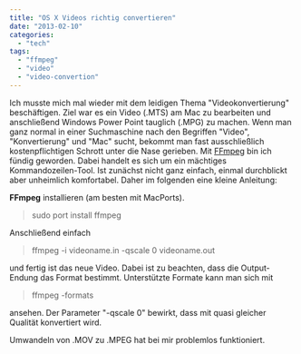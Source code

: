```yaml
---
title: "OS X Videos richtig convertieren"
date: "2013-02-10"
categories: 
  - "tech"
tags: 
  - "ffmpeg"
  - "video"
  - "video-convertion"
---
```


Ich musste mich mal wieder mit dem leidigen Thema "Videokonvertierung" beschäftigen. Ziel war es ein Video (.MTS) am Mac zu bearbeiten und anschließend Windows Power Point tauglich (.MPG) zu machen. Wenn man ganz normal in einer Suchmaschine nach den Begriffen "Video", "Konvertierung" und "Mac" sucht, bekommt man fast ausschließlich kostenpflichtigen Schrott unter die Nase gerieben. Mit [FFmpeg](http://www.ffmpeg.org/) bin ich fündig geworden. Dabei handelt es sich um ein mächtiges Kommandozeilen-Tool. Ist zunächst nicht ganz einfach, einmal durchblickt aber unheimlich komfortabel. Daher im folgenden eine kleine Anleitung:

**FFmpeg** installieren (am besten mit MacPorts).

> sudo port install ffmpeg

Anschließend einfach

> ffmpeg -i videoname.in -qscale 0 videoname.out

und fertig ist das neue Video. Dabei ist zu beachten, dass die Output-Endung das Format bestimmt. Unterstützte Formate kann man sich mit

> ffmpeg -formats

ansehen. Der Parameter "-qscale 0" bewirkt, dass mit quasi gleicher Qualität konvertiert wird.

Umwandeln von .MOV zu .MPEG hat bei mir problemlos funktioniert.
